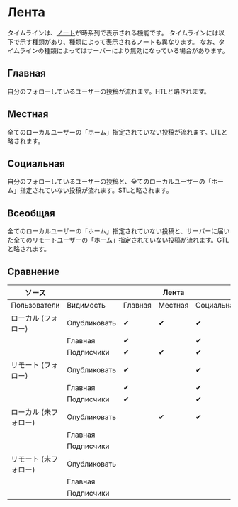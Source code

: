 # Лента
タイムラインは、[ノート](./note)が時系列で表示される機能です。 タイムラインには以下で示す種類があり、種類によって表示されるノートも異なります。 なお、タイムラインの種類によってはサーバーにより無効になっている場合があります。

## Главная
自分のフォローしているユーザーの投稿が流れます。HTLと略されます。

## Местная
全てのローカルユーザーの「ホーム」指定されていない投稿が流れます。LTLと略されます。

## Социальная
自分のフォローしているユーザーの投稿と、全てのローカルユーザーの「ホーム」指定されていない投稿が流れます。STLと略されます。

## Всеобщая
全てのローカルユーザーの「ホーム」指定されていない投稿と、サーバーに届いた全てのリモートユーザーの「ホーム」指定されていない投稿が流れます。GTLと略されます。

## Сравнение
| ソース          |              |         | Лента   |            |          |
| ------------ | ------------ | ------- | ------- | ---------- | -------- |
| Пользователи | Видимость    | Главная | Местная | Социальная | Всеобщая |
| ローカル (フォロー)  | Опубликовать | ✔       | ✔       | ✔          | ✔        |
|              | Главная      | ✔       |         | ✔          |          |
|              | Подписчики   | ✔       | ✔       | ✔          | ✔        |
| リモート (フォロー)  | Опубликовать | ✔       |         | ✔          | ✔        |
|              | Главная      | ✔       |         | ✔          |          |
|              | Подписчики   | ✔       |         | ✔          | ✔        |
| ローカル (未フォロー) | Опубликовать |         | ✔       | ✔          | ✔        |
|              | Главная      |         |         |            |          |
|              | Подписчики   |         |         |            |          |
| リモート (未フォロー) | Опубликовать |         |         |            | ✔        |
|              | Главная      |         |         |            |          |
|              | Подписчики   |         |         |            |          |
